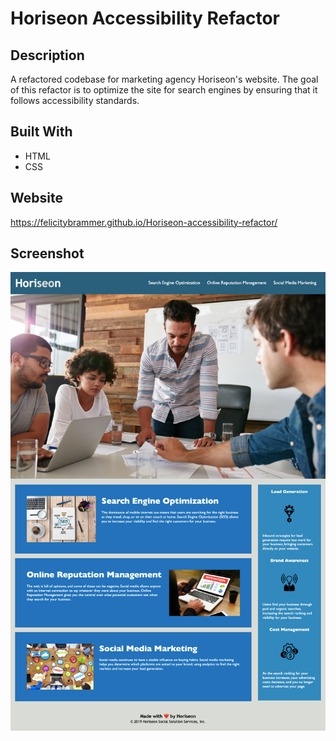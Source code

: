 # Horiseon Accessibility Refactor

## Description

A refactored codebase for marketing agency Horiseon's website. The goal of this refactor is to optimize the site for search engines by ensuring that it follows accessibility standards.

## Built With

* HTML
* CSS

## Website

https://felicitybrammer.github.io/Horiseon-accessibility-refactor/

## Screenshot

![Screenshot](assets/images/screenshot.png)
